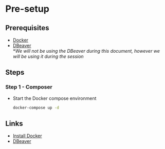 # Pre-setup

## Prerequisites

* [Docker][install_docker]
* [DBeaver][dbeaver] \
  **We will not be using the DBeaver during this document, however we will be using it during the session*

## Steps

### Step 1 - Composer

* Start the Docker compose environment

  ```sh
  docker-compose up -d
  ```

## Links

* [Install Docker][install_docker]
* [DBeaver][dbeaver]

[install_docker]: https://docs.docker.com/engine/install/
[dbeaver]: https://dbeaver.io/download/
